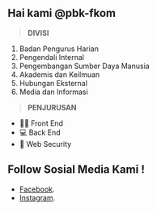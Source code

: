 ## Hai kami @pbk-fkom
>**DIVISI**
1. Badan Pengurus Harian
2. Pengendali Internal
3. Pengembangan Sumber Daya Manusia
4. Akademis dan Keilmuan
5. Hubungan Eksternal
6. Media dan Informasi

>**PENJURUSAN**

- 👨‍💻 Front End
- 💻 Back End
- 🔐 Web Security 

## Follow Sosial Media Kami !
- [Facebook](https://facebook.com/pbk.fkom.uniku/).
- [Instagram](https://instagram.com/pbkfkom_official/).

<!---
pbk-fkom/pbk-fkom is a ✨ special ✨ repository because its `README.md` (this file) appears on your GitHub profile.
You can click the Preview link to take a look at your changes.
--->
